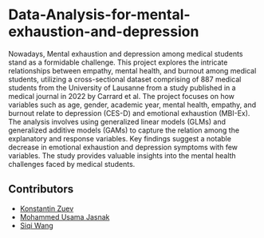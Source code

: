 # Data-Analysis-for-mental-exhaustion-and-depression

Nowadays, Mental exhaustion and depression among medical students stand as a formidable challenge. This project explores the intricate relationships between empathy, mental health, and burnout among medical students, utilizing a cross-sectional dataset comprising of 887 medical students from the University of Lausanne from a study published in a medical journal in 2022 by Carrard et al. The project focuses on how variables such as age, gender, academic year, mental health, empathy, and burnout relate to depression (CES-D) and emotional exhaustion (MBI-Ex). The analysis involves using generalized linear models (GLMs) and generalized additive models (GAMs) to capture the relation among the explanatory and response variables. Key findings suggest a notable decrease in emotional exhaustion and depression symptoms with few variables. The study provides valuable insights into the mental health challenges faced by medical students.

## Contributors
* [Konstantin Zuev](https://github.com/ghginm) 
* [Mohammed Usama Jasnak](https://github.com/UsamaJasnak/) 
* [Siqi Wang](https://github.com/Ceecee2023)
